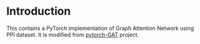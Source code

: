 # Introduction

This contains a PyTorch implementation of Graph Attention Network using PPI dataset. It is modified from [pytorch-GAT](https://github.com/gordicaleksa/pytorch-GAT) project.
